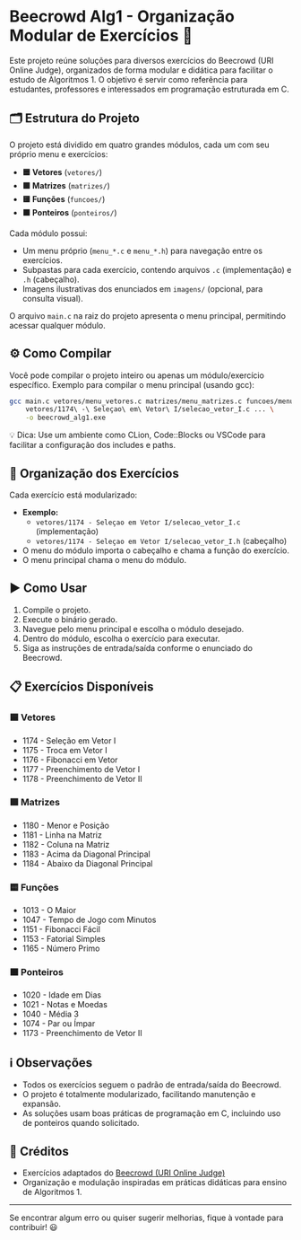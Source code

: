 # Beecrowd Alg1 - Organização Modular de Exercícios 🚀

Este projeto reúne soluções para diversos exercícios do Beecrowd (URI Online Judge), organizados de forma modular e didática para facilitar o estudo de Algoritmos 1. O objetivo é servir como referência para estudantes, professores e interessados em programação estruturada em C.

## 🗂️ Estrutura do Projeto

O projeto está dividido em quatro grandes módulos, cada um com seu próprio menu e exercícios:

- **🟦 Vetores** (`vetores/`)
- **🟩 Matrizes** (`matrizes/`)
- **🟨 Funções** (`funcoes/`)
- **🟧 Ponteiros** (`ponteiros/`)

Cada módulo possui:
- Um menu próprio (`menu_*.c` e `menu_*.h`) para navegação entre os exercícios.
- Subpastas para cada exercício, contendo arquivos `.c` (implementação) e `.h` (cabeçalho).
- Imagens ilustrativas dos enunciados em `imagens/` (opcional, para consulta visual).

O arquivo `main.c` na raiz do projeto apresenta o menu principal, permitindo acessar qualquer módulo.

## ⚙️ Como Compilar

Você pode compilar o projeto inteiro ou apenas um módulo/exercício específico. Exemplo para compilar o menu principal (usando gcc):

```sh
gcc main.c vetores/menu_vetores.c matrizes/menu_matrizes.c funcoes/menu_funcoes.c ponteiros/menu_ponteiros.c \
    vetores/1174\ -\ Seleçao\ em\ Vetor\ I/selecao_vetor_I.c ... \
    -o beecrowd_alg1.exe
```

💡 Dica: Use um ambiente como CLion, Code::Blocks ou VSCode para facilitar a configuração dos includes e paths.

## 🧩 Organização dos Exercícios

Cada exercício está modularizado:
- **Exemplo:**
  - `vetores/1174 - Seleçao em Vetor I/selecao_vetor_I.c` (implementação)
  - `vetores/1174 - Seleçao em Vetor I/selecao_vetor_I.h` (cabeçalho)
- O menu do módulo importa o cabeçalho e chama a função do exercício.
- O menu principal chama o menu do módulo.

## ▶️ Como Usar

1. Compile o projeto.
2. Execute o binário gerado.
3. Navegue pelo menu principal e escolha o módulo desejado.
4. Dentro do módulo, escolha o exercício para executar.
5. Siga as instruções de entrada/saída conforme o enunciado do Beecrowd.

## 📋 Exercícios Disponíveis

### 🟦 Vetores
- 1174 - Seleção em Vetor I
- 1175 - Troca em Vetor I
- 1176 - Fibonacci em Vetor
- 1177 - Preenchimento de Vetor I
- 1178 - Preenchimento de Vetor II

### 🟩 Matrizes
- 1180 - Menor e Posição
- 1181 - Linha na Matriz
- 1182 - Coluna na Matriz
- 1183 - Acima da Diagonal Principal
- 1184 - Abaixo da Diagonal Principal

### 🟨 Funções
- 1013 - O Maior
- 1047 - Tempo de Jogo com Minutos
- 1151 - Fibonacci Fácil
- 1153 - Fatorial Simples
- 1165 - Número Primo

### 🟧 Ponteiros
- 1020 - Idade em Dias
- 1021 - Notas e Moedas
- 1040 - Média 3
- 1074 - Par ou Ímpar
- 1173 - Preenchimento de Vetor II

## ℹ️ Observações

- Todos os exercícios seguem o padrão de entrada/saída do Beecrowd.
- O projeto é totalmente modularizado, facilitando manutenção e expansão.
- As soluções usam boas práticas de programação em C, incluindo uso de ponteiros quando solicitado.

## 👥 Créditos

- Exercícios adaptados do [Beecrowd (URI Online Judge)](https://www.beecrowd.com.br/)
- Organização e modulação inspiradas em práticas didáticas para ensino de Algoritmos 1.

---

Se encontrar algum erro ou quiser sugerir melhorias, fique à vontade para contribuir! 😃
